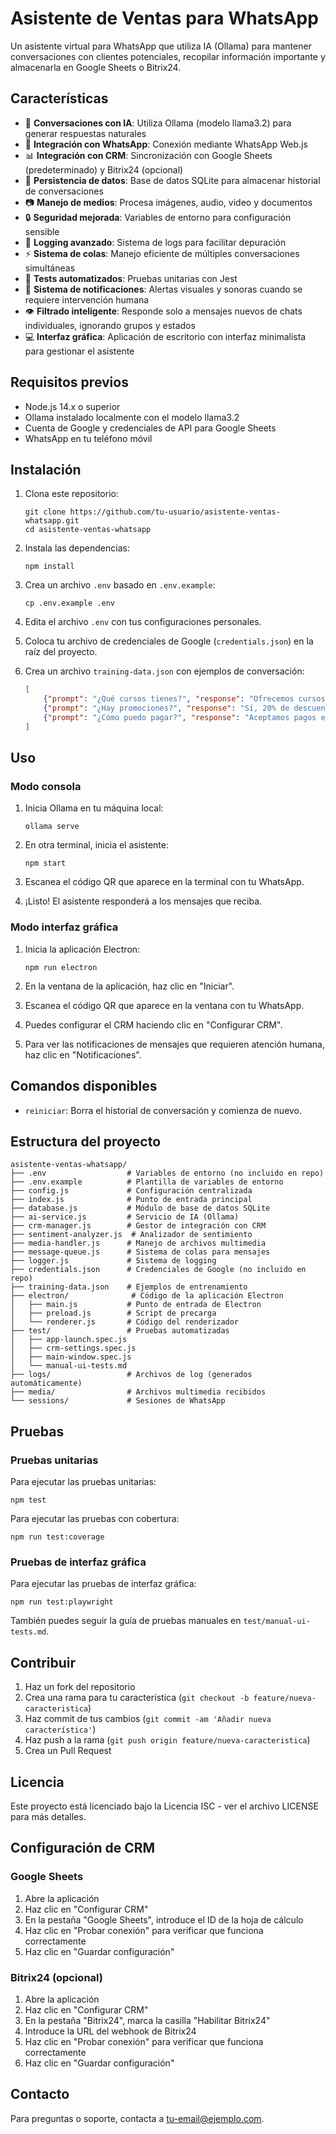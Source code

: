 # Asistente de Ventas para WhatsApp

Un asistente virtual para WhatsApp que utiliza IA (Ollama) para mantener conversaciones con clientes potenciales, recopilar información importante y almacenarla en Google Sheets o Bitrix24.

## Características

- 🤖 **Conversaciones con IA**: Utiliza Ollama (modelo llama3.2) para generar respuestas naturales
- 📱 **Integración con WhatsApp**: Conexión mediante WhatsApp Web.js
- 📊 **Integración con CRM**: Sincronización con Google Sheets (predeterminado) y Bitrix24 (opcional)
- 🔄 **Persistencia de datos**: Base de datos SQLite para almacenar historial de conversaciones
- 📷 **Manejo de medios**: Procesa imágenes, audio, video y documentos
- 🔒 **Seguridad mejorada**: Variables de entorno para configuración sensible
- 📝 **Logging avanzado**: Sistema de logs para facilitar depuración
- ⚡ **Sistema de colas**: Manejo eficiente de múltiples conversaciones simultáneas
- 🧪 **Tests automatizados**: Pruebas unitarias con Jest
- 📢 **Sistema de notificaciones**: Alertas visuales y sonoras cuando se requiere intervención humana
- 👁️ **Filtrado inteligente**: Responde solo a mensajes nuevos de chats individuales, ignorando grupos y estados
- 💻 **Interfaz gráfica**: Aplicación de escritorio con interfaz minimalista para gestionar el asistente

## Requisitos previos

- Node.js 14.x o superior
- Ollama instalado localmente con el modelo llama3.2
- Cuenta de Google y credenciales de API para Google Sheets
- WhatsApp en tu teléfono móvil

## Instalación

1. Clona este repositorio:
   ```
   git clone https://github.com/tu-usuario/asistente-ventas-whatsapp.git
   cd asistente-ventas-whatsapp
   ```

2. Instala las dependencias:
   ```
   npm install
   ```

3. Crea un archivo `.env` basado en `.env.example`:
   ```
   cp .env.example .env
   ```

4. Edita el archivo `.env` con tus configuraciones personales.

5. Coloca tu archivo de credenciales de Google (`credentials.json`) en la raíz del proyecto.

6. Crea un archivo `training-data.json` con ejemplos de conversación:
   ```json
   [
       {"prompt": "¿Qué cursos tienes?", "response": "Ofrecemos cursos de programación, diseño y marketing."},
       {"prompt": "¿Hay promociones?", "response": "Sí, 20% de descuento este mes."},
       {"prompt": "¿Cómo puedo pagar?", "response": "Aceptamos pagos en efectivo, tarjeta y transferencia."}
   ]
   ```

## Uso

### Modo consola

1. Inicia Ollama en tu máquina local:
   ```
   ollama serve
   ```

2. En otra terminal, inicia el asistente:
   ```
   npm start
   ```

3. Escanea el código QR que aparece en la terminal con tu WhatsApp.

4. ¡Listo! El asistente responderá a los mensajes que reciba.

### Modo interfaz gráfica

1. Inicia la aplicación Electron:
   ```
   npm run electron
   ```

2. En la ventana de la aplicación, haz clic en "Iniciar".

3. Escanea el código QR que aparece en la ventana con tu WhatsApp.

4. Puedes configurar el CRM haciendo clic en "Configurar CRM".

5. Para ver las notificaciones de mensajes que requieren atención humana, haz clic en "Notificaciones".

## Comandos disponibles

- `reiniciar`: Borra el historial de conversación y comienza de nuevo.

## Estructura del proyecto

```
asistente-ventas-whatsapp/
├── .env                  # Variables de entorno (no incluido en repo)
├── .env.example          # Plantilla de variables de entorno
├── config.js             # Configuración centralizada
├── index.js              # Punto de entrada principal
├── database.js           # Módulo de base de datos SQLite
├── ai-service.js         # Servicio de IA (Ollama)
├── crm-manager.js        # Gestor de integración con CRM
├── sentiment-analyzer.js  # Analizador de sentimiento
├── media-handler.js      # Manejo de archivos multimedia
├── message-queue.js      # Sistema de colas para mensajes
├── logger.js             # Sistema de logging
├── credentials.json      # Credenciales de Google (no incluido en repo)
├── training-data.json    # Ejemplos de entrenamiento
├── electron/              # Código de la aplicación Electron
│   ├── main.js           # Punto de entrada de Electron
│   ├── preload.js        # Script de precarga
│   └── renderer.js       # Código del renderizador
├── test/                 # Pruebas automatizadas
│   ├── app-launch.spec.js
│   ├── crm-settings.spec.js
│   ├── main-window.spec.js
│   └── manual-ui-tests.md
├── logs/                 # Archivos de log (generados automáticamente)
├── media/                # Archivos multimedia recibidos
└── sessions/             # Sesiones de WhatsApp
```

## Pruebas

### Pruebas unitarias

Para ejecutar las pruebas unitarias:

```
npm test
```

Para ejecutar las pruebas con cobertura:

```
npm run test:coverage
```

### Pruebas de interfaz gráfica

Para ejecutar las pruebas de interfaz gráfica:

```
npm run test:playwright
```

También puedes seguir la guía de pruebas manuales en `test/manual-ui-tests.md`.

## Contribuir

1. Haz un fork del repositorio
2. Crea una rama para tu característica (`git checkout -b feature/nueva-caracteristica`)
3. Haz commit de tus cambios (`git commit -am 'Añadir nueva característica'`)
4. Haz push a la rama (`git push origin feature/nueva-caracteristica`)
5. Crea un Pull Request

## Licencia

Este proyecto está licenciado bajo la Licencia ISC - ver el archivo LICENSE para más detalles.

## Configuración de CRM

### Google Sheets

1. Abre la aplicación
2. Haz clic en "Configurar CRM"
3. En la pestaña "Google Sheets", introduce el ID de la hoja de cálculo
4. Haz clic en "Probar conexión" para verificar que funciona correctamente
5. Haz clic en "Guardar configuración"

### Bitrix24 (opcional)

1. Abre la aplicación
2. Haz clic en "Configurar CRM"
3. En la pestaña "Bitrix24", marca la casilla "Habilitar Bitrix24"
4. Introduce la URL del webhook de Bitrix24
5. Haz clic en "Probar conexión" para verificar que funciona correctamente
6. Haz clic en "Guardar configuración"

## Contacto

Para preguntas o soporte, contacta a [tu-email@ejemplo.com](mailto:tu-email@ejemplo.com).
